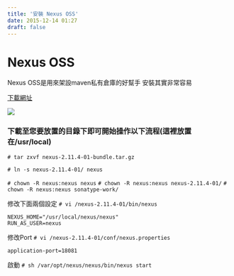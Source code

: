 ```yaml
---
title: '安裝 Nexus OSS'
date: 2015-12-14 01:27
draft: false
---
```

# Nexus OSS
Nexus OSS是用來架設maven私有倉庫的好幫手
安裝其實非常容易

<a href="http://www.sonatype.org/nexus/" target="_blank">下載網址</a>

<img src="//imagehosting.rickyfun.net/201512/A01-01.jpg">

### 下載至您要放置的目錄下即可開始操作以下流程(這裡放置在/usr/local)
`# tar zxvf nexus-2.11.4-01-bundle.tar.gz`

`# ln -s nexus-2.11.4-01/ nexus`

`# chown -R nexus:nexus nexus`
`# chown -R nexus:nexus nexus-2.11.4-01/`
`# chown -R nexus:nexus sonatype-work/`

修改下面兩個設定
`# vi /nexus-2.11.4-01/bin/nexus`
```config
NEXUS_HOME="/usr/local/nexus/nexus"
RUN_AS_USER=nexus
```

修改Port
`# vi /nexus-2.11.4-01/conf/nexus.properties`
``` config
application-port=18081
```


啟動
`# sh /var/opt/nexus/nexus/bin/nexus start`
